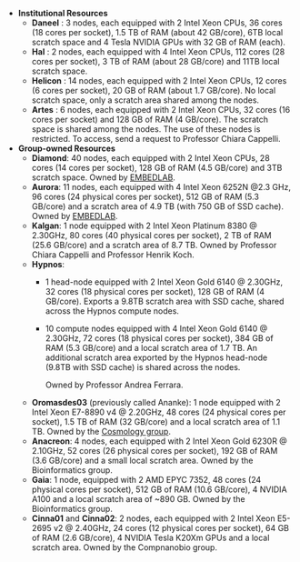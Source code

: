 - **Institutional Resources**
	- **Daneel** : 3 nodes, each equipped with 2 Intel Xeon CPUs, 36 cores (18 cores per socket), 1.5 TB of RAM (about 42 GB/core), 6TB local scratch space and 4 Tesla NVIDIA GPUs with 32 GB of RAM (each).
	- **Hal** : 2 nodes, each equipped with 4 Intel Xeon CPUs, 112 cores (28 cores per socket), 3 TB of RAM (about 28 GB/core) and 11TB local scratch space.
	- **Helicon** : 14 nodes, each equipped with 2 Intel Xeon CPUs, 12 cores (6 cores per socket), 20 GB of RAM (about 1.7 GB/core). No local scratch space, only a scratch area shared among the nodes.
	- **Artes** : 6 nodes, each equipped with 2 Intel Xeon CPUs, 32 cores (16 cores per socket) and 128 GB of RAM (4 GB/core). The scratch space is shared among the nodes. The use of these nodes is restricted. To access, send a request to Professor Chiara Cappelli.
- **Group-owned Resources**
	- **Diamond**: 40 nodes, each equipped with 2 Intel Xeon CPUs, 28 cores (14 cores per socket), 128 GB of RAM (4.5 GB/core) and 3TB scratch space. Owned by [EMBEDLAB](http://embedlab.sns.it/).
	- **Aurora**: 11 nodes, each equipped with 4 Intel Xeon 6252N @2.3 GHz, 96 cores (24 physical cores per socket), 512 GB of RAM (5.3 GB/core) and a scratch area of 4.9 TB (with 750 GB of SSD cache). Owned by [EMBEDLAB](http://embedlab.sns.it/).
	- **Kalgan**: 1 node equipped with 2 Intel Xeon Platinum 8380 @ 2.30GHz, 80 cores (40 physical cores per socket), 2 TB of RAM (25.6 GB/core) and a scratch area of 8.7 TB. Owned by Professor Chiara Cappelli and Professor Henrik Koch.
	- **Hypnos**:
		- 1 head-node equipped with 2 Intel Xeon Gold 6140 @ 2.30GHz, 32 cores (18 physical cores per socket), 128 GB of RAM (4 GB/core). Exports a 9.8TB scratch area with SSD cache, shared across the Hypnos compute nodes.
		- 10 compute nodes equipped with 4 Intel Xeon Gold 6140 @ 2.30GHz, 72 cores (18 physical cores per socket), 384 GB of RAM (5.3 GB/core) and a local scratch area of 1.7 TB. An additional scratch area exported by the Hypnos head-node (9.8TB with SSD cache) is shared across the nodes.
		  
		  Owned by Professor Andrea Ferrara.
	- **Oromasdes03** (previously called Ananke): 1 node equipped with 2 Intel Xeon E7-8890 v4 @ 2.20GHz, 48 cores (24 physical cores per socket), 1.5 TB of RAM (32 GB/core) and a local scratch area of 1.1 TB. Owned by the [Cosmology group](http://cosmology.sns.it/).
	- **Anacreon**: 4 nodes, each equipped with 2 Intel Xeon Gold 6230R @ 2.10GHz, 52 cores (26 physical cores per socket), 192 GB of RAM (3.6 GB/core) and a small local scratch area. Owned by the Bioinformatics group.
	- **Gaia**: 1 node, equipped with 2 AMD EPYC 7352, 48 cores (24 physical cores per socket), 512 GB of RAM (10.6 GB/core), 4 NVIDIA A100 and a local scratch area of ~890 GB. Owned by the Bioinformatics group.
	- **Cinna01** and **Cinna02**: 2 nodes, each equipped with 2 Intel Xeon E5-2695 v2 @ 2.40GHz, 24 cores (12 physical cores per socket), 64 GB of RAM (2.6 GB/core), 4 NVIDIA Tesla K20Xm GPUs and a local scratch area. Owned by the Compnanobio group.